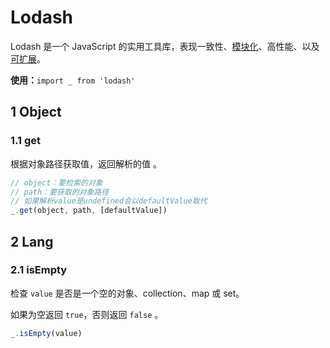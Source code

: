 # Lodash

Lodash 是一个 JavaScript 的实用工具库，表现一致性、[模块化](https://www.npmjs.com/browse/keyword/lodash-modularized)、高性能、以及[可扩展](http://lodash.think2011.net/#features)。

**使用：**`import _ from 'lodash'`



## 1 Object

### 1.1 get

根据对象路径获取值，返回解析的值 。

```javascript
// object：要检索的对象
// path：要获取的对象路径
// 如果解析value是undefined会以defaultValue取代
_.get(object, path, [defaultValue])
```



## 2 Lang

### 2.1 isEmpty

检查 `value` 是否是一个空的对象、collection、map 或 set。

如果为空返回 `true`，否则返回 `false` 。

```javascript
_.isEmpty(value)
```


